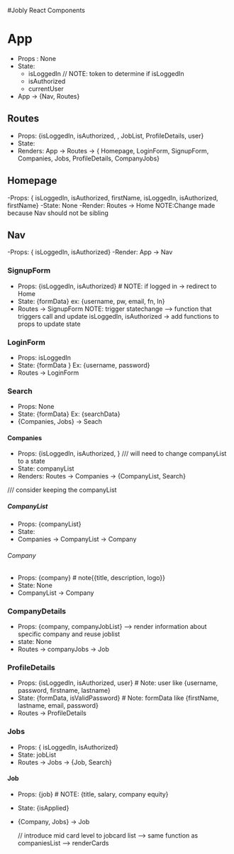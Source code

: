 #Jobly React Components

# App 
 - Props : None
 - State: 
    - isLoggedIn  // NOTE: token to determine if isLoggedIn
    - isAuthorized
    - currentUser
 - App -> {Nav, Routes}

<!----- TODO: move companyList, Job list to companies, jobs-->
<!--ProfileDetails and User sound like the same  make change to currentUser-->
## Routes
  - Props: {isLoggedIn, isAuthorized, , JobList, ProfileDetails, user}
  - State: 
  - Renders: App -> Routes -> { Homepage, LoginForm, SignupForm, Companies, Jobs, ProfileDetails, CompanyJobs} 

## Homepage 
  -Props: { isLoggedIn, isAuthorized, firstName, isLoggedIn, isAuthorized, firstName}
  -State:  None
  -Render: Routes -> Home NOTE:Change made because Nav should not be sibling

## Nav
  -Props: { isLoggedIn, isAuthorized}
  -Render: App -> Nav

### SignupForm
  - Props: {isLoggedIn, isAuthorized}  # NOTE: if logged in -> redirect to Home
  - State: {formData}  ex: {username, pw, email, fn, ln}
  - Routes -> SignupForm
NOTE: trigger statechange --> function that triggers call and update isLoggedIn, isAuthorized
      -> add functions to props to update state

### LoginForm 
  - Props: isLoggedIn
  - State: {formData } Ex: {username, password}
  - Routes -> LoginForm

### Search
  - Props: None
  - State: {formData} Ex: {searchData}
  - {Companies, Jobs} -> Seach

#### Companies
  - Props: {isLoggedIn, isAuthorized, }  /// will need to change companyList to a state
  - State: companyList
  - Renders: Routes -> Companies -> {CompanyList, Search}

/// consider keeping the companyList 
##### CompanyList
  - Props: {companyList}
  - State: 
  - Companies -> CompanyList -> Company

###### Company 
 - Props: {company}     # note{{title, description, logo}}
 - State: None
 - CompanyList -> Company 
 
### CompanyDetails
 - Props: {company, companyJobList} --> render information about specific company and reuse joblist
 - state: None
 - Routes -> companyJobs -> Job 

### ProfileDetails
 - Props: {isLoggedIn, isAuthorized, user}  # Note: user like {username, password, firstname, lastname}
 - State: {formData, isValidPassword}  # Note: formData like {firstName, lastname, email, password}
 - Routes -> ProfileDetails 

### Jobs   
 - Props: { isLoggedIn, isAuthorized}
 - State: jobList 
 - Routes -> Jobs -> {Job, Search}

#### Job
 - Props: {job} # NOTE: {title, salary, company equity}
 - State: {isApplied}
 - {Company, Jobs} -> Job

     // introduce mid card level to jobcard list --> same function as companiesList --> renderCards
